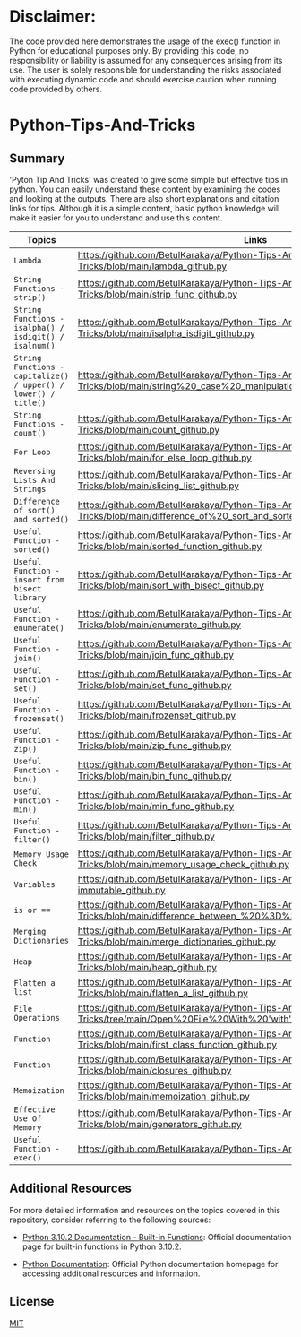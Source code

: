 # Disclaimer:

The code provided here demonstrates the usage of the exec() function in Python for educational purposes only. By providing this code, no responsibility or liability is assumed for any consequences arising from its use. The user is solely responsible for understanding the risks associated with executing dynamic code and should exercise caution when running code provided by others.

# Python-Tips-And-Tricks

## Summary
'Pyton Tip And Tricks' was created to give some simple but effective tips in python. You can easily understand these content by examining the codes and looking at the outputs. There are also short explanations and citation links for tips. Although it is a simple content, basic python knowledge will make it easier for you to understand and use this content.

| Topics     | Links     | Level
| ------------- | ------------- | --------    |
| `Lambda`         |https://github.com/BetulKarakaya/Python-Tips-And-Tricks/blob/main/lambda_github.py | `All Levels`   |
| `String Functions - strip()`         |https://github.com/BetulKarakaya/Python-Tips-And-Tricks/blob/main/strip_func_github.py | `All Levels`   |
| `String Functions - isalpha() / isdigit() / isalnum() `         |https://github.com/BetulKarakaya/Python-Tips-And-Tricks/blob/main/isalpha_isdigit_github.py | `All Levels`   |
| `String Functions - capitalize() / upper() / lower() / title() `         |https://github.com/BetulKarakaya/Python-Tips-And-Tricks/blob/main/string%20_case%20_manipulation_github.py | `All Levels`   |
| `String Functions - count() `         |https://github.com/BetulKarakaya/Python-Tips-And-Tricks/blob/main/count_github.py | `All Levels`   |
| `For Loop`         | https://github.com/BetulKarakaya/Python-Tips-And-Tricks/blob/main/for_else_loop_github.py | `Beginner`   |
| `Reversing Lists And Strings`         | https://github.com/BetulKarakaya/Python-Tips-And-Tricks/blob/main/slicing_list_github.py  | `Beginner`   |
| `Difference of sort() and sorted()`         | https://github.com/BetulKarakaya/Python-Tips-And-Tricks/blob/main/difference_of%20_sort_and_sorted_github.py | `Beginner`   |
|`Useful Function - sorted() `         | https://github.com/BetulKarakaya/Python-Tips-And-Tricks/blob/main/sorted_function_github.py | `Beginner`  |
|`Useful Function - insort from bisect library `         | https://github.com/BetulKarakaya/Python-Tips-And-Tricks/blob/main/sort_with_bisect_github.py | `Beginner`  |
|`Useful Function - enumerate() `         | https://github.com/BetulKarakaya/Python-Tips-And-Tricks/blob/main/enumerate_github.py | `Beginner`  |
|`Useful Function - join() `         | https://github.com/BetulKarakaya/Python-Tips-And-Tricks/blob/main/join_func_github.py | `Beginner`  |
|`Useful Function - set() `         | https://github.com/BetulKarakaya/Python-Tips-And-Tricks/blob/main/set_func_github.py | `Beginner`  |
|`Useful Function - frozenset() `         | https://github.com/BetulKarakaya/Python-Tips-And-Tricks/blob/main/frozenset_github.py | `Beginner`  |
|`Useful Function - zip()  `         |https://github.com/BetulKarakaya/Python-Tips-And-Tricks/blob/main/zip_func_github.py| `Beginner`  |
|`Useful Function - bin()  `         |https://github.com/BetulKarakaya/Python-Tips-And-Tricks/blob/main/bin_func_github.py| `Beginner`  |
|`Useful Function - min()  `         |https://github.com/BetulKarakaya/Python-Tips-And-Tricks/blob/main/min_func_github.py| `Beginner`  |
|`Useful Function - filter()  `         |https://github.com/BetulKarakaya/Python-Tips-And-Tricks/blob/main/filter_github.py| `Beginner`  |
|`Memory Usage Check`         |https://github.com/BetulKarakaya/Python-Tips-And-Tricks/blob/main/memory_usage_check_github.py | `Intermediate`  |
| `Variables`         | https://github.com/BetulKarakaya/Python-Tips-And-Tricks/blob/main/mutable-immutable_github.py | `Intermediate`   |
|`is or ==  `         | https://github.com/BetulKarakaya/Python-Tips-And-Tricks/blob/main/difference_between_%20%3D%3D_and%20_is_github.py | `Intermediate`  |
|`Merging Dictionaries  `         | https://github.com/BetulKarakaya/Python-Tips-And-Tricks/blob/main/merge_dictionaries_github.py | `Intermediate`  |
|`Heap`         | https://github.com/BetulKarakaya/Python-Tips-And-Tricks/blob/main/heap_github.py | `Intermediate`   |
|`Flatten a list  `         | https://github.com/BetulKarakaya/Python-Tips-And-Tricks/blob/main/flatten_a_list_github.py | `Intermediate`  |
|`File Operations  `         | https://github.com/BetulKarakaya/Python-Tips-And-Tricks/tree/main/Open%20File%20With%20'with'%20And%20'strip()'%20Method | `Intermediate`  |
| `Function`        | https://github.com/BetulKarakaya/Python-Tips-And-Tricks/blob/main/first_class_function_github.py        | `Advanced`   |
| `Function`         | https://github.com/BetulKarakaya/Python-Tips-And-Tricks/blob/main/closures_github.py | `Advanced`   |
| `Memoization`         | https://github.com/BetulKarakaya/Python-Tips-And-Tricks/blob/main/memoization_github.py | `Advanced`   |
| `Effective Use Of Memory`         | https://github.com/BetulKarakaya/Python-Tips-And-Tricks/blob/main/generators_github.py | `Advanced`   |
|`Useful Function - exec()  `         | https://github.com/BetulKarakaya/Python-Tips-And-Tricks/blob/main/exec.py | `Advanced`  |


## Additional Resources

For more detailed information and resources on the topics covered in this repository, consider referring to the following sources:
- [Python 3.10.2 Documentation - Built-in Functions](https://docs.python.org/3/library/functions.html): Official documentation page for built-in functions in Python 3.10.2.

- [Python Documentation](https://docs.python.org/): Official Python documentation homepage for accessing additional resources and information.



## License
[MIT](https://choosealicense.com/licenses/mit/)
